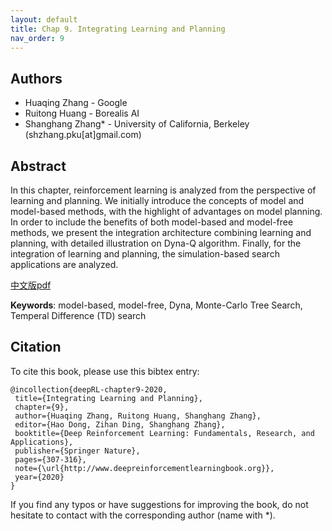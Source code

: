 ```yaml
---
layout: default
title: Chap 9. Integrating Learning and Planning
nav_order: 9
---
```


## Authors

- Huaqing Zhang - Google 
- Ruitong Huang - Borealis AI
- Shanghang Zhang* - University of California, Berkeley (shzhang.pku[at]gmail.com)

## Abstract

In this chapter, reinforcement learning is analyzed from the perspective of learning and planning. We initially introduce the concepts of model and model-based methods, with the highlight of advantages on model planning. In order to include the benefits of both model-based and model-free methods, we present the integration architecture combining learning and planning, with detailed illustration on Dyna-Q algorithm. Finally, for the integration of learning and planning, the simulation-based search applications are analyzed.

[中文版pdf](/assets/pdfs/ch9.pdf)

**Keywords**: model-based, model-free, Dyna, Monte-Carlo Tree Search, Temperal Difference (TD) search

## Citation

To cite this book, please use this bibtex entry:

```
@incollection{deepRL-chapter9-2020,
 title={Integrating Learning and Planning},
 chapter={9},
 author={Huaqing Zhang, Ruitong Huang, Shanghang Zhang},
 editor={Hao Dong, Zihan Ding, Shanghang Zhang},
 booktitle={Deep Reinforcement Learning: Fundamentals, Research, and Applications},
 publisher={Springer Nature},
 pages={307-316},
 note={\url{http://www.deepreinforcementlearningbook.org}},
 year={2020}
}
```



If you find any typos or have suggestions for improving the book, do not hesitate to contact with the corresponding author (name with *).